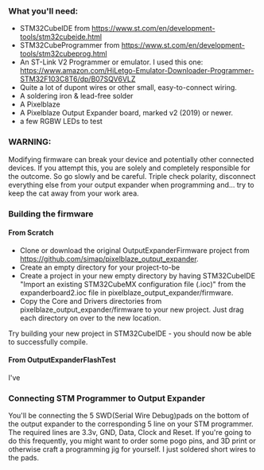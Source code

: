 ### What you'll need:
- STM32CubeIDE from https://www.st.com/en/development-tools/stm32cubeide.html
- STM32CubeProgrammer from https://www.st.com/en/development-tools/stm32cubeprog.html
- An ST-Link V2 Programmer or emulator.  I used this one:  https://www.amazon.com/HiLetgo-Emulator-Downloader-Programmer-STM32F103C8T6/dp/B07SQV6VLZ
- Quite a lot of dupont wires or other small, easy-to-connect wiring.  
- A soldering iron & lead-free solder
- A Pixelblaze
- A Pixelblaze Output Expander board, marked v2 (2019) or newer.
- a few RGBW LEDs to test

### WARNING:  
Modifying firmware can break your device and potentially other connected devices. If you attempt this,
you are solely and completely responsible for the outcome. So go slowly and be careful. Triple check polarity,
disconnect everything else from your output expander when programming and... try to keep the cat away
from your work area. 

### Building the firmware
#### From Scratch
- Clone or download the original OutputExpanderFirmware project from https://github.com/simap/pixelblaze_output_expander.
- Create an empty directory for your project-to-be
- Create a project in your new empty directory by having STM32CubeIDE "Import an existing STM32CubeMX configuration file (.ioc)" from
the expanderboard2.ioc file in pixelblaze_output_expander/firmware.
- Copy the Core and Drivers directories from pixelblaze_output_expander/firmware to your new project.  Just
drag each directory on over to the new location.

Try building your new project in STM32CubeIDE - you should now be able to successfully compile.


#### From OutputExpanderFlashTest
I've 


### Connecting STM Programmer to Output Expander
You'll be connecting the 5 SWD(Serial Wire Debug)pads on the bottom of the output expander to the
corresponding 5 line on your STM programmer. The required lines are 3.3v, GND, Data, Clock and Reset. 
If you're going to do this frequently, you might want to order some pogo pins, and 3D print or otherwise 
craft a programming jig for yourself. I just soldered short wires to the pads.

<picture of wired expander board>
